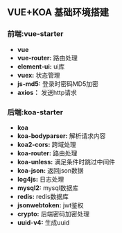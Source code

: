## VUE+KOA 基础环境搭建

### 前端:vue-starter
- **vue**
-  **vue-router:** 路由处理
- **element-ui:** ui库
- **vuex:** 状态管理
- **js-md5:**  登录时密码MD5加密
- **axios：** 发送http请求

###  后端:koa-starter
- **koa**
- **koa-bodyparser:**  解析请求内容
- **koa2-cors:** 跨域处理
- **koa-router:** 路由处理
-  **koa-unless:** 满足条件时跳过中间件
- **koa-json:**  返回json数据
- **log4js:** 日志处理
- **mysql2:** mysql数据库
- **redis:**  redis数据库
- **jsonwebtoken:** jwt鉴权
- **crypto:** 后端密码加密处理
- **uuid-v4:** 生成uuid